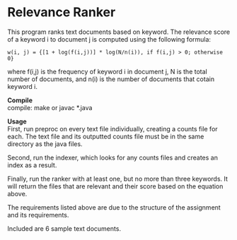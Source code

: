 # Relevance Ranker

This program ranks text documents based on keyword. The relevance score of a keyword i to document j is computed using the following formula:         
```
w(i, j) = {[1 + log(f(i,j))] * log(N/n(i)), if f(i,j) > 0; otherwise 0}      
```
where f(i,j) is the frequency of keyword i in document j, N is the total number of documents, and n(i) is the number of documents that cotain keyword i.

**Compile**      
compile: make or javac *.java

**Usage**     
First, run preproc on every text file individually, creating a counts file for each. The text file and its outputted counts file must be in the same directory as the java files.

Second, run the indexer, which looks for any counts files and creates an index as a result.

Finally, run the ranker with at least one, but no more than three keywords. It will return the files that are relevant and their score based on the equation above.

The requirements listed above are due to the structure of the assignment and its requirements.

Included are 6 sample text documents.